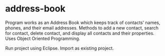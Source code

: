 # address-book
Program works as an Address Book which keeps track of contacts’ names, phones, and their email addresses. Methods to add a new contact, search for contact, delete contact, and display all contacts and their properties. Uses Object Oriented Programming.

Run project using Eclipse. Import as existing project.
